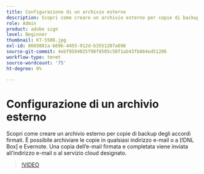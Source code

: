 ```yaml
---
title: Configurazione di un archivio esterno
description: Scopri come creare un archivio esterno per copie di backup degli accordi firmati
role: Admin
product: adobe sign
level: Beginner
thumbnail: KT-5506.jpg
exl-id: 8669881a-b69b-4455-912d-b3551207a696
source-git-commit: 4ebf9594025f98f0505c58f1ab43fb864ed51206
workflow-type: tm+mt
source-wordcount: '75'
ht-degree: 0%

---
```


# Configurazione di un archivio esterno

Scopri come creare un archivio esterno per copie di backup degli accordi firmati. È possibile archiviare le copie in qualsiasi indirizzo e-mail o a [!DNL Box] e Evernote. Una copia dell’e-mail firmata e completata viene inviata all’indirizzo e-mail o al servizio cloud designato.

>[!VIDEO](https://video.tv.adobe.com/v/3409072?quality=12&learn=on&hidetitle=true)